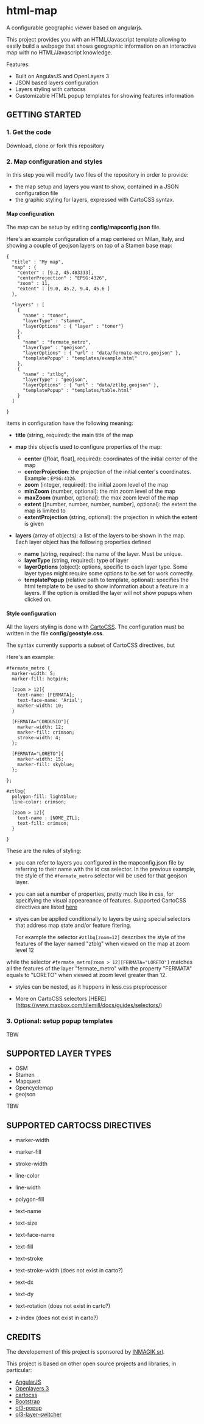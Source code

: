 # html-map
A configurable geographic viewer based on angularjs.

This project provides you with an HTML/Javascript template allowing to easily build a webpage that shows geographic information on an interactive map with no HTML/Javascript knowledge.


Features:

* Built on AngularJS and OpenLayers 3
* JSON based layers configuration
* Layers styling with cartocss
* Customizable HTML popup templates for showing features information


## GETTING STARTED

### 1. Get the code

Download, clone or fork this repository


### 2. Map configuration and styles

In this step you will modify two files of the repository in order to provide:

* the map setup and layers you want to show, contained in a JSON configuration file
* the graphic styling for layers, expressed with CartoCSS syntax.



#### Map configuration
The map can be setup by editing  **config/mapconfig.json** file.

Here's an example configuration of a map centered on Milan, Italy, and showing a couple of geojson layers on top of a Stamen base map:

	{
	  "title" : "My map",
	  "map" : {
	    "center" : [9.2, 45.483333],
	    "centerProjection" : "EPSG:4326",
	    "zoom" : 11,
	    "extent" : [9.0, 45.2, 9.4, 45.6 ]
	  },

	  "layers" : [
	    {
	      "name" : "toner",
	      "layerType" : "stamen",
	      "layerOptions" : { "layer" : "toner"}
	    },
	    {
	      "name" : "fermate_metro",
	      "layerType" : "geojson",
	      "layerOptions" : { "url" : "data/fermate-metro.geojson" },
	      "templatePopup" : "templates/example.html"
	    },
	    {
	      "name" : "ztlbg",
	      "layerType" : "geojson",
	      "layerOptions" : { "url" : "data/ztlbg.geojson" },
	      "templatePopup" : "templates/table.html"
	    }
	  ]

	}


Items in configuration have the following meaning:

* **title** (string, required): the main title of the map

* **map** this objectis used to configure properties of the map:
	* **center** ([float, float], required): coordinates of the initial center of the map
	* **centerProjection**: the projection of the initial center's coordinates. Example : `EPSG:4326`.
	* **zoom** (integer, required): the initial zoom level of the map
	* **minZoom** (number, optional): the min zoom level of the map
	* **maxZoom** (number, optional): the max zoom level of the map
	* **extent** ([number, number, number, number], optional): the extent the map is limited to
	* **extentProjection** (string, optional): the projection in which the extent is given

* **layers** (array of objects): a list of the layers to be shown in the map. Each layer object has the following properties defined
	* **name** (string, required): the name of the layer. Must be unique.
	* **layerType** (string, required): type of layer
	* **layerOptions** (object): options, specific to each layer type. Some layer types might require some options to be set for work correctly.
	* **templatePopup** (relative path to template, optional): specifies the html template to be used to show information about a feature in a layers. If the option is omitted the layer will not show popups when clicked on.


#### Style configuration

All the layers styling is done with [CartoCSS](https://github.com/mapbox/carto). The configuration must be written in the file **config/geostyle.css**. 

The syntax currently supports a subset of CartoCSS directives, but 

Here's an example:

```
#fermate_metro {
  marker-width: 5;
  marker-fill: hotpink;

  [zoom > 12]{
    text-name: [FERMATA];
    text-face-name: 'Arial';
    marker-width: 10;
  }

  [FERMATA="CORDUSIO"]{
    marker-width: 12;
    marker-fill: crimson;
    stroke-width: 4;
  };

  [FERMATA="LORETO"]{
    marker-width: 15;
    marker-fill: skyblue;
  };

};

#ztlbg{
  polygon-fill: lightblue;
  line-color: crimson;

  [zoom > 12]{
    text-name : [NOME_ZTL];
    text-fill: crimson;
  }

}
```

These are the rules of styling:

*  you can refer to layers you configured in the mapconfig.json file by referring to their name with the id css selector.
 In the previous example, the style of the `#fermate_metro` selector will be used for that geojson layer.
 
* you can set a number of properties, pretty much like in css, for specifying the visual appeareance of features. Supported CartoCSS directives are listed [here](#supported_cartocss_directives)
 
* styes can be applied conditionally to layers by using special selectors that address map state and/or feature fitering. 

	For example the selector `#ztlbg[zoom=12]` describes the style of the features of the layer named "ztblg" when viewed on the map at zoom level 12
 
 while the selector `#fermate_metro[zoom > 12][FERMATA="LORETO"]` matches all the features of the layer "fermate_metro" with the property "FERMATA" equals to "LORETO" when viewed at zoom level greater than 12.
 
* styles can be nested, as it happens in less.css preprocessor


* More on CartoCSS selectors [HERE] (https://www.mapbox.com/tilemill/docs/guides/selectors/)


### 3. Optional: setup popup templates
TBW


## SUPPORTED LAYER TYPES

* OSM
* Stamen
* Mapquest
* Opencyclemap
* geojson

TBW


## SUPPORTED CARTOCSS DIRECTIVES
<a id="supported_cartocss_directives"></a>

* marker-width
* marker-fill
* stroke-width
* line-color
* line-width
* polygon-fill


* text-name
* text-size
* text-face-name
* text-fill
* text-stroke
* text-stroke-width (does not exist in carto?)
* text-dx
* text-dy

* text-rotation (does not exist in carto?)

* z-index (does not exist in carto?)



## CREDITS
The developement of this project is sponsored by [INMAGIK srl](http://inmagik.com/).


This project is based on other open source projects and libraries, in particular:

* [AngularJS]()
* [Openlayers 3]()
* [cartocss]()
* [Bootstrap]()
* [ol3-popup]()
* [ol3-layer-switcher]()
